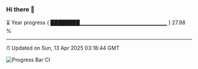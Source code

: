 ### Hi there 👋

⏳ Year progress { ████████▁▁▁▁▁▁▁▁▁▁▁▁▁▁▁▁▁▁▁▁▁▁ } 27.98 %

---

⏰ Updated on Sun, 13 Apr 2025 03:18:44 GMT

![Progress Bar CI](https://github.com/ZhaoGui/ZhaoGui/workflows/Progress%20Bar%20CI/badge.svg)
